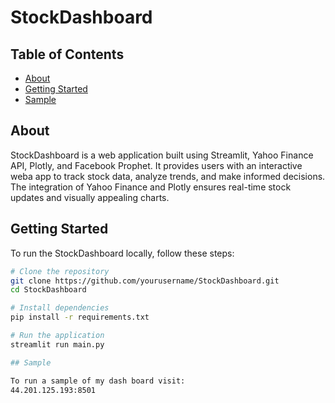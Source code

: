 # StockDashboard


## Table of Contents

- [About](#about)
- [Getting Started](#getting-started)
- [Sample](#sample)

## About

StockDashboard is a web application built using Streamlit, Yahoo Finance API, Plotly, and Facebook Prophet. 
It provides users with an interactive weba app to track stock data, analyze trends, and make informed decisions. 
The integration of Yahoo Finance and Plotly ensures real-time stock updates and visually appealing charts.

## Getting Started

To run the StockDashboard locally, follow these steps:

```bash
# Clone the repository
git clone https://github.com/yourusername/StockDashboard.git
cd StockDashboard

# Install dependencies
pip install -r requirements.txt

# Run the application
streamlit run main.py

## Sample

To run a sample of my dash board visit: 
44.201.125.193:8501






